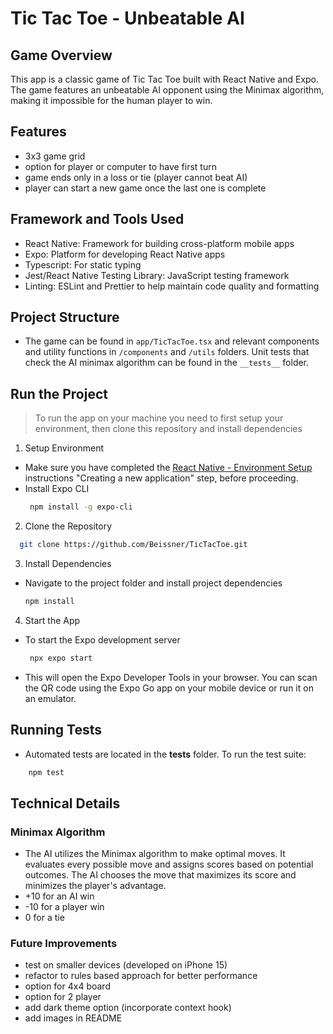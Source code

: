 # Tic Tac Toe - Unbeatable AI

## Game Overview
This app is a classic game of Tic Tac Toe built with React Native and Expo. The game features an unbeatable AI opponent using the Minimax algorithm, making it impossible for the human player to win.


## Features
- 3x3 game grid
- option for player or computer to have first turn
- game ends only in a loss or tie (player cannot beat AI)
- player can start a new game once the last one is complete


## Framework and Tools Used
- React Native: Framework for building cross-platform mobile apps
- Expo: Platform for developing React Native apps
- Typescript: For static typing
- Jest/React Native Testing Library: JavaScript testing framework
- Linting: ESLint and Prettier to help maintain code quality and formatting


## Project Structure
- The game can be found in `app/TicTacToe.tsx` and relevant components and utility functions in `/components` and `/utils` folders. Unit tests that check the AI minimax algorithm can be found in the `__tests__` folder.


## Run the Project
> To run the app on your machine you need to first setup your environment, then clone this repository and install dependencies

1. Setup Environment

- Make sure you have completed the [React Native - Environment Setup](https://reactnative.dev/docs/environment-setup) instructions "Creating a new application" step, before proceeding.
- Install Expo CLI
  ```bash
   npm install -g expo-cli
   ```

2. Clone the Repository
 ```bash
   git clone https://github.com/Beissner/TicTacToe.git
   ```

3. Install Dependencies
- Navigate to the project folder and install project dependencies
   ```bash
   npm install
   ```

4. Start the App
- To start the Expo development server
   ```bash
    npx expo start
   ```
- This will open the Expo Developer Tools in your browser. You can scan the QR code using the Expo Go app on your mobile device or run it on an emulator.


## Running Tests
- Automated tests are located in the **__tests__** folder. To run the test suite:
```bash
    npm test
   ```

## Technical Details
### Minimax Algorithm
- The AI utilizes the Minimax algorithm to make optimal moves. It evaluates every possible move and assigns scores based on potential outcomes. The AI chooses the move that maximizes its score and minimizes the player's advantage.
- +10 for an AI win
- -10 for a player win
- 0 for a tie

### Future Improvements
- test on smaller devices (developed on iPhone 15)
- refactor to rules based approach for better performance
- option for 4x4 board
- option for 2 player
- add dark theme option (incorporate context hook)
- add images in README